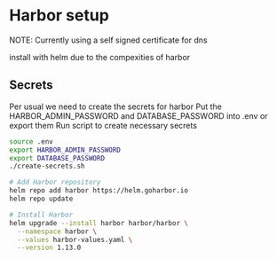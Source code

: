 # Harbor setup

NOTE: Currently using a self signed certificate for dns

install with helm due to the compexities of harbor

## Secrets
Per usual we need to create the secrets for harbor
Put the HARBOR_ADMIN_PASSWORD and DATABASE_PASSWORD into .env or export them
Run script to create necessary secrets
```bash
source .env
export HARBOR_ADMIN_PASSWORD
export DATABASE_PASSWORD
./create-secrets.sh
```

```bash
# Add Harbor repository
helm repo add harbor https://helm.goharbor.io
helm repo update

# Install Harbor
helm upgrade --install harbor harbor/harbor \
  --namespace harbor \
  --values harbor-values.yaml \
  --version 1.13.0
```
